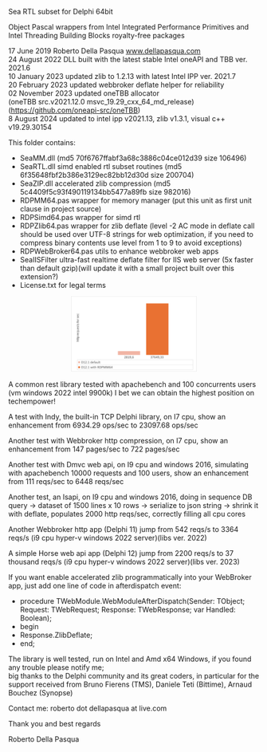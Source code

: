 Sea RTL subset for Delphi 64bit

Object Pascal wrappers from Intel Integrated Performance Primitives and Intel Threading Building Blocks royalty-free packages

17 June 2019 Roberto Della Pasqua www.dellapasqua.com<br>
24 August 2022 DLL built with the latest stable Intel oneAPI and TBB ver. 2021.6<br>
10 January 2023 updated zlib to 1.2.13 with latest Intel IPP ver. 2021.7<br>
20 February 2023 updated webbroker deflate helper for reliability<br>
02 November 2023 updated oneTBB allocator<br>(oneTBB src.v2021.12.0 msvc_19.29_cxx_64_md_release)(https://github.com/oneapi-src/oneTBB)<br>
8 August 2024 updated to intel ipp v2021.13, zlib v1.3.1, visual c++ v19.29.30154

This folder contains:

- SeaMM.dll (md5 70f6767ffabf3a68c3886c04ce012d39 size 106496)
- SeaRTL.dll simd enabled rtl subset routines (md5 6f35648fbf2b386e3129ec82bb12d30d size 200704)
- SeaZIP.dll accelerated zlib compression (md5 5c4409f5c93f490119134bb5477a89fb size 982016)
- RDPMM64.pas wrapper for memory manager (put this unit as first unit clause in project source)
- RDPSimd64.pas wrapper for simd rtl
- RDPZlib64.pas wrapper for zlib deflate (level -2 AC mode in deflate call should be used over UTF-8 strings for web optimization, if you need to compress binary contents use level from 1 to 9 to avoid exceptions)<br>
- RDPWebBroker64.pas utils to enhance webbroker web apps<br> 
- SeaIISFilter ultra-fast realtime deflate filter for IIS web server (5x faster than default gzip)(will update it with a small project built over this extension?)
- License.txt for legal terms

<p align="center"><img src="RobiMM.gif" width="50%"></p>
A common rest library tested with apachebench and 100 concurrents users (vm windows 2022 intel 9900k)
I bet we can obtain the highest position on techempower!

A test with Indy, the built-in TCP Delphi library, on I7 cpu, show an enhancement from 6934.29 ops/sec to 23097.68 ops/sec

Another test with Webbroker http compression, on I7 cpu, show an enhancement from 147 pages/sec to 722 pages/sec

Another test with Dmvc web api, on I9 cpu and windows 2016, simulating with apachebench 10000 requests and 100 users, show an enhancement from 111 reqs/sec to 6448 reqs/sec

Another test, an Isapi, on I9 cpu and windows 2016, doing in sequence DB query -> dataset of 1500 lines x 10 rows -> serialize to json string -> shrink it with deflate, populates 2000 http reqs/sec, correctly filling all cpu cores

Another Webbroker http app (Delphi 11) jump from 542 reqs/s to 3364 reqs/s (i9 cpu hyper-v windows 2022 server)(libs ver. 2022)

A simple Horse web api app (Delphi 12) jump from 2200 reqs/s to 37 thousand reqs/s (i9 cpu hyper-v windows 2022 server)(libs ver. 2023)

If you want enable accelerated zlib programmatically into your WebBroker app, just add one line of code in afterdispatch event:

- procedure TWebModule.WebModuleAfterDispatch(Sender: TObject; Request: TWebRequest; Response: TWebResponse; var Handled: Boolean); 
- begin 
- Response.ZlibDeflate;
- end;

The library is well tested, run on Intel and Amd x64 Windows, if you found any trouble please notify me;<br>
big thanks to the Delphi community and its great coders, in particular for the support received from Bruno Fierens (TMS), Daniele Teti (Bittime), Arnaud Bouchez (Synopse)<br>

Contact me: roberto dot dellapasqua at live.com

Thank you and best regards

Roberto Della Pasqua
